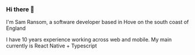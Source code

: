 ### Hi there 👋
I'm Sam Ransom, a software developer based in Hove on the south coast of England  

I have 10 years experience working across web and mobile. My main currently is React Native + Typescript
